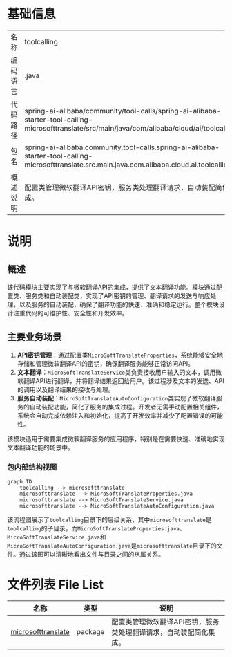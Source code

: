# 基础信息

|      |      |
|------|------|
| 名称 | toolcalling |
| 编码语言 | .java |
| 代码路径 | spring-ai-alibaba/community/tool-calls/spring-ai-alibaba-starter-tool-calling-microsofttranslate/src/main/java/com/alibaba/cloud/ai/toolcalling |
| 包名 | spring-ai-alibaba.community.tool-calls.spring-ai-alibaba-starter-tool-calling-microsofttranslate.src.main.java.com.alibaba.cloud.ai.toolcalling |
| 概述说明 | 配置类管理微软翻译API密钥，服务类处理翻译请求，自动装配简化集成。 |

# 说明

## 概述
该代码模块主要实现了与微软翻译API的集成，提供了文本翻译功能。模块通过配置类、服务类和自动装配类，实现了API密钥的管理、翻译请求的发送与响应处理，以及服务的自动装配，确保了翻译功能的快速、准确和稳定运行。整个模块设计注重代码的可维护性、安全性和开发效率。

## 主要业务场景
1. **API密钥管理**：通过配置类`MicroSoftTranslateProperties`，系统能够安全地存储和管理微软翻译API的密钥，确保翻译服务能够正常访问API。
2. **文本翻译**：`MicroSoftTranslateService`类负责接收用户输入的文本，调用微软翻译API进行翻译，并将翻译结果返回给用户。该过程涉及文本的发送、API的调用以及翻译结果的接收与处理。
3. **服务自动装配**：`MicroSoftTranslateAutoConfiguration`类实现了微软翻译服务的自动装配功能，简化了服务的集成过程。开发者无需手动配置相关组件，系统会自动完成依赖注入和初始化，提高了开发效率并减少了配置错误的可能性。

该模块适用于需要集成微软翻译服务的应用程序，特别是在需要快速、准确地实现文本翻译功能的场景中。


### 包内部结构视图

```mermaid
graph TD
    toolcalling --> microsofttranslate
    microsofttranslate --> MicroSoftTranslateProperties.java
    microsofttranslate --> MicroSoftTranslateService.java
    microsofttranslate --> MicroSoftTranslateAutoConfiguration.java
```

该流程图展示了`toolcalling`目录下的层级关系，其中`microsofttranslate`是`toolcalling`的子目录，而`MicroSoftTranslateProperties.java`、`MicroSoftTranslateService.java`和`MicroSoftTranslateAutoConfiguration.java`是`microsofttranslate`目录下的文件。通过该图可以清晰地看出文件与目录之间的从属关系。

# 文件列表 File List

| 名称   | 类型  | 说明 |
|-------|------|-------------|
| [microsofttranslate](microsofttranslate/_module.md) | package | 配置类管理微软翻译API密钥，服务类处理翻译请求，自动装配简化集成。 |



